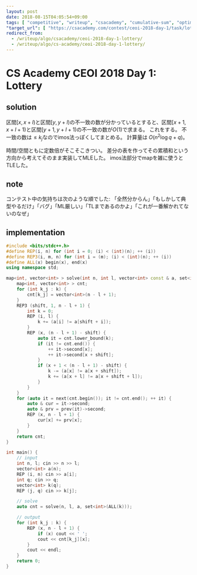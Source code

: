 ```yaml
---
layout: post
date: 2018-08-15T04:05:54+09:00
tags: [ "competitive", "writeup", "csacademy", "cumulative-sum", "optimization" ]
"target_url": [ "https://csacademy.com/contest/ceoi-2018-day-1/task/lottery/" ]
redirect_from:
  - /writeup/algo/csacademy/ceoi-2018-day-1-lottery/
  - /writeup/algo/cs-academy/ceoi-2018-day-1-lottery/
---
```


# CS Academy CEOI 2018 Day 1: Lottery

## solution

区間$[x, x + l)$と区間$[y, y + l)$の不一致の数が分かっているとすると、区間$[x + 1, x + l + 1)$と区間$[y + 1, y + l + 1)$の不一致の数が$O(1)$で求まる。
これをする。
不一致の数は$\le k_j$なのでimos法っぽくしてまとめる。
計算量は $O(n^2 \log q + q)$。

時間/空間ともに定数倍がそこそこきつい。
差分の表を作ってその累積和という方向から考えてそのまま実装してMLEした。
imos法部分でmapを雑に使うとTLEした。

## note

コンテスト中の気持ちは次のような順でした: 「全然分からん」「もしかして典型やるだけ」「バグ」「ML厳しい」「TLまであるのかよ」「これが一番解かれてないのなぜ」

## implementation

``` c++
#include <bits/stdc++.h>
#define REP(i, n) for (int i = 0; (i) < (int)(n); ++ (i))
#define REP3(i, m, n) for (int i = (m); (i) < (int)(n); ++ (i))
#define ALL(x) begin(x), end(x)
using namespace std;

map<int, vector<int> > solve(int n, int l, vector<int> const & a, set<int> const & k) {
    map<int, vector<int> > cnt;
    for (int k_j : k) {
        cnt[k_j] = vector<int>(n - l + 1);
    }
    REP3 (shift, 1, n - l + 1) {
        int k = 0;
        REP (i, l) {
            k += (a[i] != a[shift + i]);
        }
        REP (x, (n - l + 1) - shift) {
            auto it = cnt.lower_bound(k);
            if (it != cnt.end()) {
                ++ it->second[x];
                ++ it->second[x + shift];
            }
            if (x + 1 < (n - l + 1) - shift) {
                k -= (a[x] != a[x + shift]);
                k += (a[x + l] != a[x + shift + l]);
            }
        }
    }
    for (auto it = next(cnt.begin()); it != cnt.end(); ++ it) {
        auto & cur = it->second;
        auto & prv = prev(it)->second;
        REP (x, n - l + 1) {
            cur[x] += prv[x];
        }
    }
    return cnt;
}

int main() {
    // input
    int n, l; cin >> n >> l;
    vector<int> a(n);
    REP (i, n) cin >> a[i];
    int q; cin >> q;
    vector<int> k(q);
    REP (j, q) cin >> k[j];

    // solve
    auto cnt = solve(n, l, a, set<int>(ALL(k)));

    // output
    for (int k_j : k) {
        REP (x, n - l + 1) {
            if (x) cout << ' ';
            cout << cnt[k_j][x];
        }
        cout << endl;
    }
    return 0;
}
```
